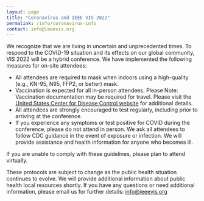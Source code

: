 ```yaml
---
layout: page
title: "Coronavirus and IEEE VIS 2022"
permalink: /info/coronavirus-info
contact: info@ieeevis.org
---
```

We recognize that we are living in uncertain and unprecedented times. To respond to the COVID-19 situation and its effects on our global community, VIS 2022 will be a hybrid conference. We have implemented the following measures for on-site attendees:  
* All attendees are required to mask when indoors using a high-quality (e.g., KN-95, N95, FFP2, or better) mask.
* Vaccination is expected for all in-person attendees. Please Note: Vaccination documentation may be required for travel. Please visit the <a href="https://www.cdc.gov/coronavirus/2019-ncov/travelers/international-travel-during-covid19.html#anchor_1634924936642">United States Center for Disease Control website</a> for additional details. 
* All attendees are strongly encouraged to test regularly, including prior to arriving at the conference.
* If you experience any symptoms or test positive for COVID during the conference, please do not attend in person. We ask all attendees to follow CDC guidance in the event of exposure or infection. We will provide assistance and health information for anyone who becomes ill.

If you are unable to comply with these guidelines, please plan to attend virtually.

These protocols are subject to change as the public health situation continues to evolve. We will provide additional information about public health local resources shortly. If you have any questions or need additional information, please email us for further details: [info@ieeevis.org](mailto:info@ieeevis.org)

